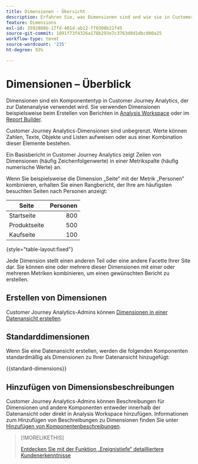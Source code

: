 ```yaml
---
title: Dimensionen - Übersicht
description: Erfahren Sie, was Dimensionen sind und wie sie in Customer Journey Analytics verwendet werden.
feature: Dimensions
exl-id: 3592808b-17fd-401d-ab12-ff0308b21f45
source-git-commit: 1891f73f4326a178b293e7c3763d0d1dbc000a25
workflow-type: tm+mt
source-wordcount: '235'
ht-degree: 93%

---
```


# Dimensionen – Überblick

Dimensionen sind ein Komponententyp in Customer Journey Analytics, der zur Datenanalyse verwendet wird. Sie verwenden Dimensionen beispielsweise beim Erstellen von Berichten in [Analysis Workspace](/help/analysis-workspace/home.md) oder im [Report Builder](/help/report-builder/rb-overview.md).

Customer Journey Analytics-Dimensionen sind unbegrenzt. Werte können Zahlen, Texte, Objekte und Listen aufweisen oder aus einer Kombination dieser Elemente bestehen. 

Ein Basisbericht in Customer Journey Analytics zeigt Zeilen von Dimensionen (häufig Zeichenfolgenwerte) in einer Metrikspalte (häufig numerische Werte) an.

Wenn Sie beispielsweise die Dimension „Seite“ mit der Metrik „Personen“ kombinieren, erhalten Sie einen Rangbericht, der Ihre am häufigsten besuchten Seiten nach Personen anzeigt:

| Seite | Personen |
| --- | ---: |
| Startseite | 800 |
| Produktseite | 500 |
| Kaufseite | 100 |

{style="table-layout:fixed"}

Jede Dimension stellt einen anderen Teil oder eine andere Facette Ihrer Site dar. Sie können eine oder mehrere dieser Dimensionen mit einer oder mehreren Metriken kombinieren, um einen gewünschten Bericht zu erstellen.


## Erstellen von Dimensionen

Customer Journey Analytics-Admins können [Dimensionen in einer Datenansicht erstellen](/help/data-views/create-dataview.md#components).

## Standarddimensionen

Wenn Sie eine Datenansicht erstellen, werden die folgenden Komponenten standardmäßig als Dimensionen zu Ihrer Datenansicht hinzugefügt:

{{standard-dimensions}}


## Hinzufügen von Dimensionsbeschreibungen

Customer Journey Analytics-Admins können Beschreibungen für Dimensionen und andere Komponenten entweder innerhalb der Datenansicht oder direkt in Analysis Workspace hinzufügen. Informationen zum Hinzufügen von Beschreibungen zu Dimensionen finden Sie unter [Hinzufügen von Komponentenbeschreibungen](/help/components/add-component-descriptions.md).

>[!MORELIKETHIS]
>
>[Entdecken Sie mit der Funktion „Ereignistiefe“ detailliertere Kundenerkenntnisse](https://experienceleaguecommunities.adobe.com/t5/adobe-analytics-blogs/discover-deeper-customer-insights-with-adobe-customer-journey/ba-p/753947?profile.language=de#M576)
>

